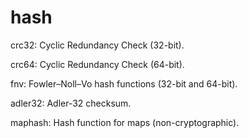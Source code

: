# hash

crc32: Cyclic Redundancy Check (32-bit).

crc64: Cyclic Redundancy Check (64-bit).

fnv: Fowler–Noll–Vo hash functions (32-bit and 64-bit).

adler32: Adler-32 checksum.

maphash: Hash function for maps (non-cryptographic).